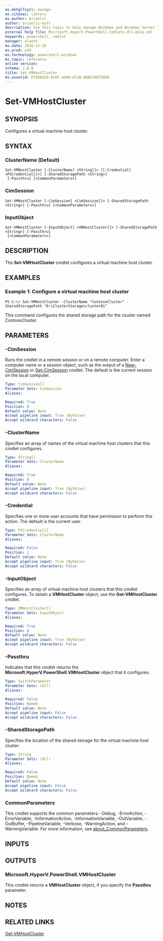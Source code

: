 ```yaml
---
ms.mktglfcycl: manage
ms.sitesec: library
ms.author: brianlic
author: brianlic-msft
description: Use this topic to help manage Windows and Windows Server technologies with Windows PowerShell.
external help file: Microsoft.HyperV.PowerShell.Cmdlets.dll-Help.xml
keywords: powershell, cmdlet
manager: alanth
ms.date: 2016-12-20
ms.prod: w10
ms.technology: powershell-windows
ms.topic: reference
online version: 
schema: 2.0.0
title: Set-VMHostCluster
ms.assetid: E7E684CD-016F-44A9-A72B-A8B478EF2896
---
```


# Set-VMHostCluster

## SYNOPSIS
Configures a virtual machine host cluster.

## SYNTAX

### ClusterName (Default)
```
Set-VMHostCluster [-ClusterName] <String[]> [[-Credential] <PSCredential[]>] [-SharedStoragePath <String>]
 [-Passthru] [<CommonParameters>]
```

### CimSession
```
Set-VMHostCluster [-CimSession] <CimSession[]> [-SharedStoragePath <String>] [-Passthru] [<CommonParameters>]
```

### InputObject
```
Set-VMHostCluster [-InputObject] <VMHostCluster[]> [-SharedStoragePath <String>] [-Passthru]
 [<CommonParameters>]
```

## DESCRIPTION
The **Set-VMHostCluster** cmdlet configures a virtual machine host cluster.

## EXAMPLES

### Example 1: Configure a virtual machine host cluster
```
PS C:\> Set-VMHostCluster -ClusterName "ContosoCluster" -SharedStoragePath "D:\ClusterStorage\cluster01"
```

This command configures the shared storage path for the cluster named ContosoCluster.

## PARAMETERS

### -CimSession
Runs the cmdlet in a remote session or on a remote computer.
Enter a computer name or a session object, such as the output of a [New-CimSession](http://go.microsoft.com/fwlink/p/?LinkId=227967) or [Get-CimSession](http://go.microsoft.com/fwlink/p/?LinkId=227966) cmdlet.
The default is the current session on the local computer.

```yaml
Type: CimSession[]
Parameter Sets: CimSession
Aliases: 

Required: True
Position: 0
Default value: None
Accept pipeline input: True (ByValue)
Accept wildcard characters: False
```

### -ClusterName
Specifies an array of names of the virtual machine host clusters that this cmdlet configures.

```yaml
Type: String[]
Parameter Sets: ClusterName
Aliases: 

Required: True
Position: 0
Default value: None
Accept pipeline input: True (ByValue)
Accept wildcard characters: False
```

### -Credential
Specifies one or more user accounts that have permission to perform this action.
The default is the current user.

```yaml
Type: PSCredential[]
Parameter Sets: ClusterName
Aliases: 

Required: False
Position: 1
Default value: None
Accept pipeline input: True (ByValue)
Accept wildcard characters: False
```

### -InputObject
Specifies an array of virtual machine host clusters that this cmdlet configures.
To obtain a **VMHostCluster** object, use the **Get-VMHostCluster** cmdlet.

```yaml
Type: VMHostCluster[]
Parameter Sets: InputObject
Aliases: 

Required: True
Position: 0
Default value: None
Accept pipeline input: True (ByValue)
Accept wildcard characters: False
```

### -Passthru
Indicates that this cmdlet returns the **Microsoft.HyperV.PowerShell.VMHostCluster** object that it configures.

```yaml
Type: SwitchParameter
Parameter Sets: (All)
Aliases: 

Required: False
Position: Named
Default value: None
Accept pipeline input: False
Accept wildcard characters: False
```

### -SharedStoragePath
Specifies the location of the shared storage for the virtual machine host cluster.

```yaml
Type: String
Parameter Sets: (All)
Aliases: 

Required: False
Position: Named
Default value: None
Accept pipeline input: False
Accept wildcard characters: False
```

### CommonParameters
This cmdlet supports the common parameters: -Debug, -ErrorAction, -ErrorVariable, -InformationAction, -InformationVariable, -OutVariable, -OutBuffer, -PipelineVariable, -Verbose, -WarningAction, and -WarningVariable. For more information, see [about_CommonParameters](http://go.microsoft.com/fwlink/?LinkID=113216).

## INPUTS

## OUTPUTS

### Microsoft.HyperV.PowerShell.VMHostCluster
This cmdlet returns a **VMHostCluster** object, if you specify the **Passthru** parameter.

## NOTES

## RELATED LINKS

[Get-VMHostCluster](./Get-VMHostCluster.md)

